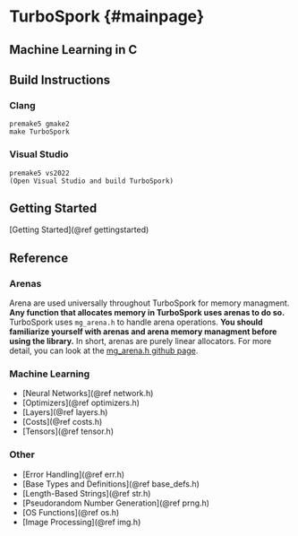 TurboSpork         {#mainpage}
==========

## Machine Learning in C

Build Instructions
------------------

### Clang

```
premake5 gmake2
make TurboSpork
```

### Visual Studio

```
premake5 vs2022
(Open Visual Studio and build TurboSpork)

```

Getting Started
---------------

[Getting Started](@ref gettingstarted)

Reference
---------

### Arenas

Arena are used universally throughout TurboSpork for memory managment.
**Any function that allocates memory in TurboSpork uses arenas to do so.**
TurboSpork uses `mg_arena.h` to handle arena operations.
**You should familiarize yourself with arenas and arena memory managment before using the library.**
In short, arenas are purely linear allocators.
For more detail, you can look at the [mg_arena.h github page](https://github.com/Magicalbat/mg-libraries).

### Machine Learning

- [Neural Networks](@ref network.h)
- [Optimizers](@ref optimizers.h)
- [Layers](@ref layers.h)
- [Costs](@ref costs.h)
- [Tensors](@ref tensor.h)

### Other

- [Error Handling](@ref err.h)
- [Base Types and Definitions](@ref base_defs.h)
- [Length-Based Strings](@ref str.h)
- [Pseudorandom Number Generation](@ref prng.h)
- [OS Functions](@ref os.h)
- [Image Processing](@ref img.h)

